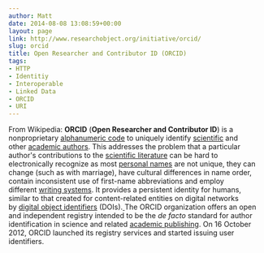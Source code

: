 ```yaml
---
author: Matt
date: 2014-08-08 13:08:59+00:00
layout: page
link: http://www.researchobject.org/initiative/orcid/
slug: orcid
title: Open Researcher and Contributor ID (ORCID)
tags:
- HTTP
- Identitiy
- Interoperable
- Linked Data
- ORCID
- URI
---
```

From Wikipedia:
**ORCID** (**Open Researcher and Contributor ID**) is a nonproprietary [alphanumeric code](http://en.wikipedia.org/wiki/Alphanumeric_code) to uniquely identify [scientific](http://en.wikipedia.org/wiki/Scientist) and other [academic authors](http://en.wikipedia.org/wiki/Academic_authorship). This addresses the problem that a particular author's contributions to the [scientific literature](http://en.wikipedia.org/wiki/Scientific_literature) can be hard to electronically recognize as most [personal names](http://en.wikipedia.org/wiki/Personal_name) are not unique, they can change (such as with marriage), have cultural differences in name order, contain inconsistent use of first-name abbreviations and employ different [writing systems](http://en.wikipedia.org/wiki/Writing_system). It provides a persistent identity for humans, similar to that created for content-related entities on digital networks by [digital object identifiers](http://en.wikipedia.org/wiki/Digital_object_identifier) (DOIs).[
](http://en.wikipedia.org/wiki/ORCID#cite_note-5)
The ORCID organization offers an open and independent registry intended to be the _de facto_ standard for author identification in science and related [academic publishing](http://en.wikipedia.org/wiki/Academic_publishing). On 16 October 2012, ORCID launched its registry services and started issuing user identifiers.[
](http://en.wikipedia.org/wiki/ORCID#cite_note-8)
